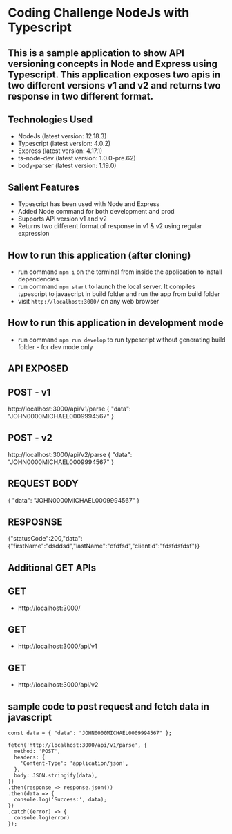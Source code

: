 # Coding Challenge NodeJs with Typescript

## This is a sample application to show API versioning concepts in Node and Express using Typescript. This application exposes two apis in two different versions v1 and v2 and returns two response in two different format.

## Technologies Used
* NodeJs (latest version: 12.18.3)
* Typescript (latest version: 4.0.2)
* Express (latest version:  4.17.1)
* ts-node-dev (latest version: 1.0.0-pre.62)
* body-parser (latest version: 1.19.0)

## Salient Features
* Typescript has been used with Node and Express
* Added Node command for both development and prod
* Supports API version v1 and v2
* Returns two different format of response in v1 & v2 using regular expression

## How to run this application (after cloning)
* run command `npm i` on the terminal from inside the application to install dependencies
* run command `npm start` to launch the local server. It compiles typescript to javascript in build folder and run the app from build folder
* visit `http://localhost:3000/` on any web browser


## How to run this application in development mode
* run command `npm run develop` to run typescript without generating build folder - for dev mode only



## API EXPOSED

## POST - v1
http://localhost:3000/api/v1/parse
{ 
    "data": "JOHN0000MICHAEL0009994567"
}

## POST - v2
http://localhost:3000/api/v2/parse
{ 
    "data": "JOHN0000MICHAEL0009994567"
}

## REQUEST BODY
{ 
    "data": "JOHN0000MICHAEL0009994567"
}

## RESPOSNSE
{"statusCode":200,"data":{"firstName":"dsddsd","lastName":"dfdfsd","clientid":"fdsfdsfdsf"}}


## Additional GET APIs

## GET
* http://localhost:3000/

## GET
* http://localhost:3000/api/v1

## GET
* http://localhost:3000/api/v2


## sample code to post request and fetch data in javascript
```
const data = { "data": "JOHN0000MICHAEL0009994567" };

fetch('http://localhost:3000/api/v1/parse', {
  method: 'POST',
  headers: {
    'Content-Type': 'application/json',
  },
  body: JSON.stringify(data),
})
.then(response => response.json())
.then(data => {
  console.log('Success:', data);
})
.catch((error) => {
  console.log(error)
});

```